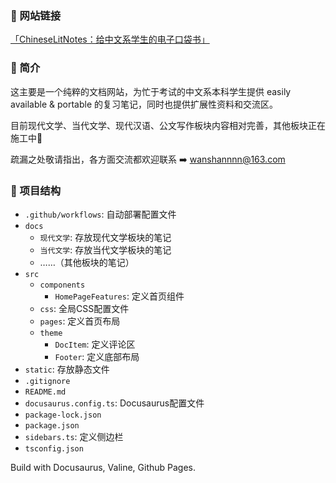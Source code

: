### 🔗 网站链接
[「ChineseLitNotes：给中文系学生的电子口袋书」](https://wanshannnn.github.io/ChineseLitNotes/)

### 👋 简介
这主要是一个纯粹的文档网站，为忙于考试的中文系本科学生提供 easily available & portable 的复习笔记，同时也提供扩展性资料和交流区。

目前现代文学、当代文学、现代汉语、公文写作板块内容相对完善，其他板块正在施工中👷

疏漏之处敬请指出，各方面交流都欢迎联系 ➡️ wanshannnn@163.com

### 📃 项目结构

- `.github/workflows`: 自动部署配置文件
- `docs`
  - `现代文学`: 存放现代文学板块的笔记
  - `当代文学`: 存放当代文学板块的笔记
  - ……（其他板块的笔记）
- `src`
  - `components`
    - `HomePageFeatures`: 定义首页组件
  - `css`: 全局CSS配置文件
  - `pages`: 定义首页布局
  - `theme`
    - `DocItem`: 定义评论区
    - `Footer`: 定义底部布局
- `static`: 存放静态文件
- `.gitignore`
- `README.md`
- `docusaurus.config.ts`: Docusaurus配置文件
- `package-lock.json`
- `package.json`
- `sidebars.ts`: 定义侧边栏
- `tsconfig.json`

Build with Docusaurus, Valine, Github Pages.
